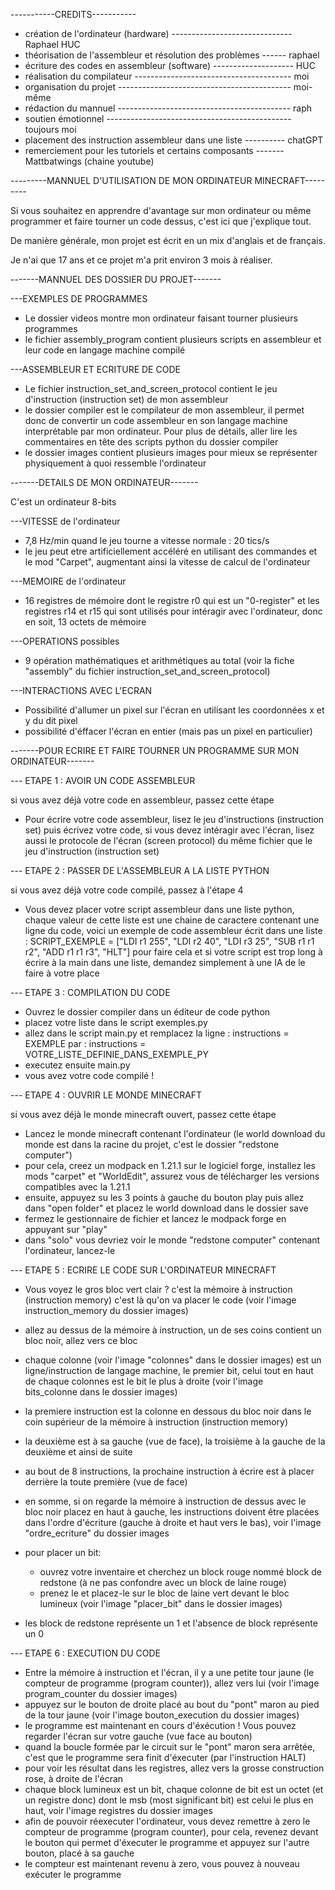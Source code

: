 ﻿


-----------CREDITS-----------

- création de l'ordinateur (hardware) ------------------------------ Raphael HUC
- théorisation de l'assembleur et résolution des problèmes ------ raphael
- écriture des codes en assembleur (software) -------------------- HUC
- réalisation du compilateur --------------------------------------- moi
- organisation du projet ------------------------------------------- moi-même
- rédaction du mannuel ------------------------------------------- raph
- soutien émotionnel ---------------------------------------------- toujours moi
- placement des instruction assembleur dans une liste ---------- chatGPT
- remerciement pour les tutoriels et certains composants ------- Mattbatwings (chaine youtube)




---------MANNUEL D'UTILISATION DE MON ORDINATEUR MINECRAFT---------

Si vous souhaitez en apprendre d'avantage sur mon ordinateur ou même programmer et faire tourner un code
dessus, c'est ici que j'explique tout.

De manière générale, mon projet est écrit en un mix d'anglais et de français.

Je n'ai que 17 ans et ce projet m'a prit environ 3 mois à réaliser.


-------MANNUEL DES DOSSIER DU PROJET-------


---EXEMPLES DE PROGRAMMES

- Le dossier videos montre mon ordinateur faisant tourner plusieurs programmes
- le fichier assembly_program contient plusieurs scripts en assembleur et leur code en langage machine
compilé

---ASSEMBLEUR ET ECRITURE DE CODE

- Le fichier instruction_set_and_screen_protocol contient le jeu d'instruction (instruction set) de mon
assembleur
- le dossier compiler est le compilateur de mon assembleur, il permet donc de convertir un code assembleur en
son langage machine
interprétable par mon ordinateur. Pour plus de détails, aller lire les commentaires en tête des scripts
python du dossier compiler
- le dossier images contient plusieurs images pour mieux se représenter physiquement à quoi ressemble
l'ordinateur




-------DETAILS DE MON ORDINATEUR-------


C'est un ordinateur 8-bits

---VITESSE de l'ordinateur

- 7,8 Hz/min quand le jeu tourne a vitesse normale : 20 tics/s
- le jeu peut etre artificiellement accéléré en utilisant des commandes et le mod "Carpet",
augmentant ainsi la vitesse de calcul de l'ordinateur

---MEMOIRE de l'ordinateur

- 16 registres de mémoire dont le registre r0 qui est un "0-register" et les registres r14 et r15 qui sont
utilisés pour intéragir avec l'ordinateur, donc en soit, 13 octets de mémoire

---OPERATIONS possibles

- 9 opération mathématiques et arithmétiques au total (voir la fiche "assembly" du fichier
instruction_set_and_screen_protocol)

---INTERACTIONS AVEC L'ECRAN

- Possibilité d'allumer un pixel sur l'écran en utilisant les coordonnées x et y du dit pixel
- possibilité d'éffacer l'écran en entier (mais pas un pixel en particulier)



-------POUR ECRIRE ET FAIRE TOURNER UN PROGRAMME SUR MON ORDINATEUR-------


--- ETAPE 1 : AVOIR UN CODE ASSEMBLEUR

si vous avez déjà votre code en assembleur, passez cette étape

- Pour écrire votre code assembleur, lisez le jeu d'instructions (instruction set) puis écrivez votre code,
si vous devez intéragir avec l'écran, lisez aussi le protocole de l'écran (screen protocol) du même fichier
que le jeu d'instruction (instruction set)

--- ETAPE 2 : PASSER DE L'ASSEMBLEUR A LA LISTE PYTHON

si vous avez déjà votre code compilé, passez à l'étape 4

- Vous devez placer votre script assembleur dans une liste python, chaque valeur de cette liste est une
chaine de caractere contenant une ligne du code, voici un exemple de code assembleur écrit dans une liste :
SCRIPT_EXEMPLE = ["LDI r1 255",
			"LDI r2 40",
			"LDI r3 25",
			"SUB r1 r1 r2",
			"ADD r1 r1 r3",
			"HLT"]
pour faire cela et si votre script est trop long à écrire à la main dans une liste, demandez simplement à une
IA de le faire à votre place

--- ETAPE 3 : COMPILATION DU CODE

- Ouvrez le dossier compiler dans un éditeur de code python
- placez votre liste dans le script exemples.py
- allez dans le script main.py et remplacez la ligne :
	instructions = EXEMPLE
par :
	instructions = VOTRE_LISTE_DEFINIE_DANS_EXEMPLE_PY
- executez ensuite main.py
- vous avez votre code compilé !

--- ETAPE 4 : OUVRIR LE MONDE MINECRAFT

si vous avez déjà le monde minecraft ouvert, passez cette étape

- Lancez le monde minecraft contenant l'ordinateur (le world download du monde est dans la racine du projet,
c'est le dossier "redstone computer")
- pour cela, creez un modpack en 1.21.1 sur le logiciel forge, installez les mods "carpet" et "WorldEdit",
assurez vous de télécharger les versions compatibles avec la 1.21.1
- ensuite, appuyez su les 3 points à gauche du bouton play puis allez dans "open folder" et placez le world 
download dans le dossier save
- fermez le gestionnaire de fichier et lancez le modpack forge en appuyant sur "play"
- dans "solo" vous devriez voir le monde "redstone computer" contenant l'ordinateur, lancez-le

--- ETAPE 5 : ECRIRE LE CODE SUR L'ORDINATEUR MINECRAFT

- Vous voyez le gros bloc vert clair ? c'est la mémoire à instruction (instruction memory) c'est là qu'on va
placer le code (voir l'image instruction_memory du dossier images)
- allez au dessus de la mémoire à instruction, un de ses coins contient un bloc noir, allez vers ce bloc
- chaque colonne (voir l'image "colonnes" dans le dossier images) est un ligne/instruction de langage
machine, le premier bit, celui tout en haut de chaque colonnes est le bit le plus à droite (voir l'image  
bits_colonne dans le dossier images)
- la premiere instruction est la colonne en dessous du bloc noir dans le coin supérieur de la mémoire à
instruction (instruction memory)
- la deuxième est à sa gauche (vue de face), la troisième à la gauche de la deuxième et ainsi de suite
- au bout de 8 instructions, la prochaine instruction à écrire est à placer derrière la toute première (vue
de face)
- en somme, si on regarde la mémoire à instruction de dessus avec le bloc noir placez en haut à gauche, les
instructions doivent être placées dans l'ordre d'écriture (gauche à droite et haut vers le bas), voir l'image
"ordre_ecriture" du dossier images

- pour placer un bit:
	- ouvrez votre inventaire et cherchez un block rouge nommé block de redstone (à ne pas confondre avec un
	block de laine rouge)
	- prenez le et placez-le sur le bloc de laine vert devant le bloc lumineux (voir l'image "placer_bit"
	dans le dossier images)
- les block de redstone représente un 1 et l'absence de block représente un 0

--- ETAPE 6 : EXECUTION DU CODE

- Entre la mémoire à instruction et l'écran, il y a une petite tour jaune (le compteur de programme (program
counter)), allez vers lui (voir l'image program_counter du dossier images)
- appuyez sur le bouton de droite placé au bout du "pont" maron au pied de la tour jaune (voir l'image
bouton_execution du dossier images)
- le programme est maintenant en cours d'éxécution ! Vous pouvez regarder l'écran sur votre gauche (vue face
au bouton)
- quand la boucle formée par le circuit sur le "pont" maron sera arrêtée, c'est que le programme sera finit
d'éxecuter (par l'instruction HALT)
- pour voir les résultat dans les registres, allez vers la grosse construction rose, à droite de l'écran
- chaque block lumineux est un bit, chaque colonne de bit est un octet (et un registre donc) dont le msb
(most significant bit) est celui le plus en haut, voir l'image registres du dossier images
- afin de pouvoir réexecuter l'ordinateur, vous devez remettre à zero le compteur de programme (program
counter), pour cela, revenez devant le bouton qui permet d'éxecuter le programme et appuyez sur l'autre
bouton, placé à sa gauche
- le compteur est maintenant revenu à zero, vous pouvez à nouveau exécuter le programme


